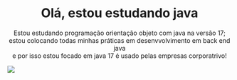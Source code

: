 <h1 align="center">Olá, estou estudando java</h1>
<p align="center"> Estou estudando programação orientação objeto com java na versão 17;<br> estou colocando todas minhas práticas em  desenvvolvimento em back end java
<br>  e por isso estou focado em java 17 é  usado pelas empresas corporatrivo! </p>

<img src="https://media.tenor.com/JNrPF3XuHXIAAAAM/java-duke.gif">